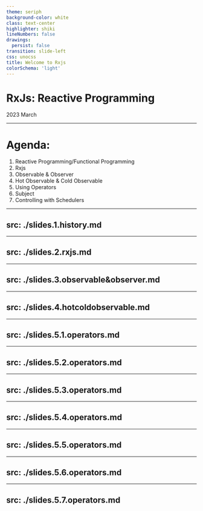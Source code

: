 ```yaml
---
theme: seriph
background-color: white
class: text-center
highlighter: shiki
lineNumbers: false
drawings:
  persist: false
transition: slide-left
css: unocss
title: Welcome to Rxjs
colorSchema: 'light'
---
```


# RxJs: Reactive Programming
2023 March

<!--
同学们好，欢迎参加金兰的定制班课程，今年是我工作的第十二个年头，也是在金兰软件的第6年。作为金兰软件的成员，还是很自豪，有一群志同道合的同事和良好的工作学习氛围。希望在座中的你们，在未来也有机会加入。
接下来一段时间会由我给大家讲解关于Rxjs和Angular的课程内容，希望大家能够有所收获。

按照惯例，我们需要先做下考勤。
-->
---

# Agenda:
1. Reactive Programming/Functional Programming
2. Rxjs
3. Observable & Observer
4. Hot Observable & Cold Observable
5. Using Operators
6. Subject
7. Controlling with Schedulers

<!--
1.今天的主讲内容是Rxjs，Rxjs是专门用于处理数据的js框架，后续我们还会讲到主要用于处理UI界面的Angular框架，两个框架的结合使用，就可以创造出功能强大的前端页面。 
2. 学习这些框架，一定需要有一个相对不错的js， typescript的基础。如果有同学对于基础内容还是很懵懂，最后课余时间好好复习理解下
3. 这次课程的主要内容有以下这些。
4. 首先会介绍一下各种不同编程风格的历史，有一个初步的认识，然后会详细介绍一下Rxjs，及如何使用它，这其中包括了“observable和observer， 可被观察对象和观察对象，冷热可被观察对象，如何使用操作符，如何使用subject实现多播，如何通过schedule控制数据发布节奏”
-->

---
src: ./slides.1.history.md
---

---
src: ./slides.2.rxjs.md
---

---
src: ./slides.3.observable&observer.md
---

---
src: ./slides.4.hotcoldobservable.md
---

---
src: ./slides.5.1.operators.md
---

---
src: ./slides.5.2.operators.md
---

---
src: ./slides.5.3.operators.md
---

---
src: ./slides.5.4.operators.md
---

---
src: ./slides.5.5.operators.md
---

---
src: ./slides.5.6.operators.md
---

---
src: ./slides.5.7.operators.md
---

